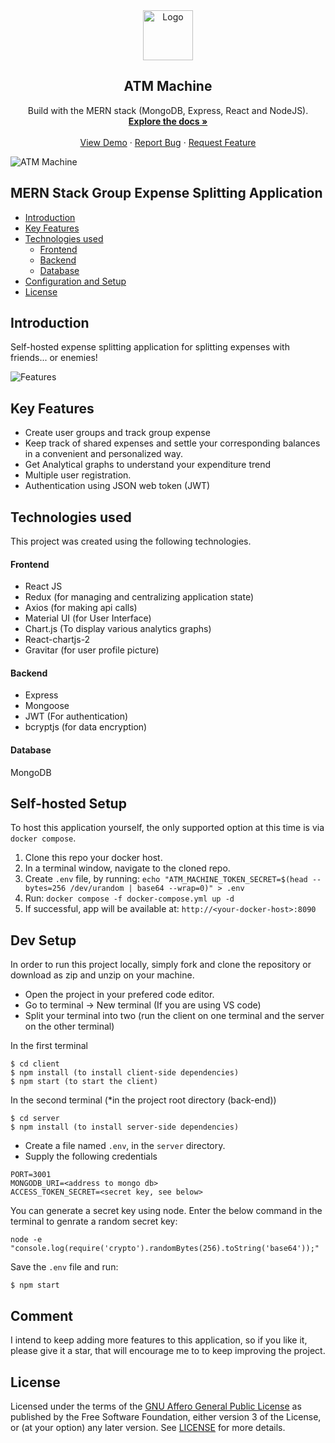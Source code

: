 

<div align="center">
  <a href="https://split-app00.herokuapp.com/">
    <img src="https://github.com/cskwrd/atm-machine/blob/master/client/public/static/logo.png?raw=true" alt="Logo" width="80" height="80">
  </a>

  <h2 align="center">ATM Machine</h2>

  <p align="center">
    Build with the MERN stack (MongoDB, Express, React and NodeJS).
    <br />
    <a href="https://github.com/cskwrd/atm-machine/"><strong>Explore the docs »</strong></a>
    <br />
    <br />
    <a href="https://split-app00.herokuapp.com/">View Demo</a>
    ·
    <a href="https://github.com/cskwrd/atm-machine/issues">Report Bug</a>
    ·
    <a href="https://github.com/cskwrd/atm-machine/issues">Request Feature</a>
  </p>
</div>

![ATM Machine](https://raw.githubusercontent.com/cskwrd/atm-machine/master/Screenshots/dashboard-main-transparent.png)

## MERN Stack Group Expense Splitting Application

  * [Introduction](#introduction)
  * [Key Features](#key-features)
  * [Technologies used](#technologies-used)
      - [Frontend](#frontend)
      - [Backend](#backend)
      - [Database](#database)
  * [Configuration and Setup](#configuration-and-setup)
  * [License](#license)


## Introduction
Self-hosted expense splitting application for splitting expenses with friends... or enemies!

![Features](https://raw.githubusercontent.com/cskwrd/atm-machine/master/Screenshots/combined-screenshot.png)

## Key Features
- Create user groups and track group expense 
- Keep track of shared expenses and settle your corresponding balances in a convenient and personalized way. 
- Get Analytical graphs to understand your expenditure trend 
- Multiple user registration.
- Authentication using JSON web token (JWT) 


## Technologies used
This project was created using the following technologies.

#### Frontend

- React JS
- Redux (for managing and centralizing application state)
- Axios (for making api calls)
- Material UI (for User Interface)
- Chart.js (To display various analytics graphs)
- React-chartjs-2  
- Gravitar (for user profile picture)

#### Backend

- Express
- Mongoose
- JWT (For authentication)
- bcryptjs (for data encryption)

#### Database
MongoDB

## Self-hosted Setup
To host this application yourself, the only supported option at this time is via `docker compose`.

1. Clone this repo your docker host.
1. In a terminal window, navigate to the cloned repo.
1. Create `.env` file, by running: `echo "ATM_MACHINE_TOKEN_SECRET=$(head --bytes=256 /dev/urandom | base64 --wrap=0)" > .env`
1. Run: `docker compose -f docker-compose.yml up -d`
1. If successful, app will be available at: `http://<your-docker-host>:8090`

## Dev Setup
In order to run this project locally, simply fork and clone the repository or download as zip and unzip on your machine. 
- Open the project in your prefered code editor.
- Go to terminal -> New terminal (If you are using VS code)
- Split your terminal into two (run the client on one terminal and the server on the other terminal)

In the first terminal
```
$ cd client
$ npm install (to install client-side dependencies)
$ npm start (to start the client)
```

In the second terminal (*in the project root directory (back-end))

```
$ cd server
$ npm install (to install server-side dependencies)
```

- Create a file named `.env`, in the `server` directory.
- Supply the following credentials
```
PORT=3001
MONGODB_URI=<address to mongo db>
ACCESS_TOKEN_SECRET=<secret key, see below>
```

You can generate a secret key using node. Enter the below command in the terminal to genrate a random secret key:
```
node -e "console.log(require('crypto').randomBytes(256).toString('base64'));"
```

Save the `.env` file and run:
```
$ npm start
```

## Comment
I intend to keep adding more features to this application, so if you like it, please give it a star, that will encourage me to 
to keep improving the project.

## License

Licensed under the terms of the [GNU Affero General Public License](https://www.gnu.org/licenses/agpl-3.0.en.html) as published by
the Free Software Foundation, either version 3 of the License, or (at your option) any later version.
See [LICENSE](LICENSE) for more details.
